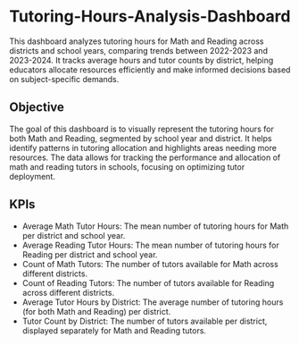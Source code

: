 # Tutoring-Hours-Analysis-Dashboard
This dashboard analyzes tutoring hours for Math and Reading across districts and school years, comparing trends between 2022-2023 and 2023-2024. It tracks average hours and tutor counts by district, helping educators allocate resources efficiently and make informed decisions based on subject-specific demands.

## Objective
The goal of this dashboard is to visually represent the tutoring hours for both Math and Reading, segmented by school year and district. It helps identify patterns in tutoring allocation and highlights areas needing more resources. The data allows for tracking the performance and allocation of math and reading tutors in schools, focusing on optimizing tutor deployment.

## KPIs
- Average Math Tutor Hours: The mean number of tutoring hours for Math per district and school year.
- Average Reading Tutor Hours: The mean number of tutoring hours for Reading per district and school year.
- Count of Math Tutors: The number of tutors available for Math across different districts.
- Count of Reading Tutors: The number of tutors available for Reading across different districts.
- Average Tutor Hours by District: The average number of tutoring hours (for both Math and Reading) per district.
- Tutor Count by District: The number of tutors available per district, displayed separately for Math and Reading tutors.
